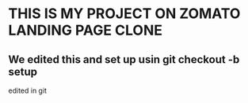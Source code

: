 # THIS IS MY PROJECT ON ZOMATO LANDING PAGE CLONE

## We edited this and set up usin git checkout -b setup

edited in git
